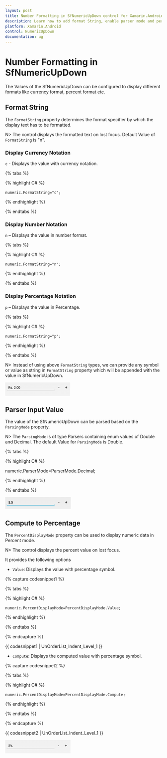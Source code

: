 ```yaml
---
layout: post
title: Number Formatting in SfNumericUpDown control for Xamarin.Android
description: Learn how to add format String, enable parser mode and percent display mode for NumericUpDown control.
platform: Xamarin.Android
control: NumericUpDown
documentation: ug
---
```

# Number Formatting in SfNumericUpDown

The Values of the SfNumericUpDown can be configured to display different formats like currency format, percent format etc. 

## Format String

The `FormatString` property determines the format specifier by which the display text has to be formatted. 

N> The control displays the formatted text on lost focus. Default Value of `FormatString` is "n".

### Display Currency Notation

`c` - Displays the value with currency notation.

{% tabs %}
	
{% highlight C# %}
	
	numeric.FormatString="c";
	 
{% endhighlight %}

{% endtabs %}
	
### Display Number Notation

`n` – Displays the value in number format.

{% tabs %}
	
{% highlight C# %}
	
	numeric.FormatString="n";
	 
{% endhighlight %}

{% endtabs %}

### Display Percentage Notation	

`p` – Displays the value in Percentage.

{% tabs %}
	
{% highlight C# %}

	numeric.FormatString="p";
	 
{% endhighlight %}

{% endtabs %}
	
N> Instead of using above `FormatString` types, we can provide any symbol or value as string in `FormatString` property which will be appended with the value in SfNumericUpDown.

![Xamarin.Android_SfNumericUpDown_Percentage_Notation](images/format.png)

## Parser Input Value

The value of the SfNumericUpDown can be parsed based on the `ParsingMode` property. 

N> The `ParsingMode` is of type Parsers containing enum values of Double and Decimal. The default Value for `ParsingMode` is Double.

{% tabs %}

{% highlight C# %}

numeric.ParserMode=ParserMode.Decimal;
	  
{% endhighlight %}

{% endtabs %}

![Xamarin.Android_SfNumericUpDown_Parser_Input_Value](images/ParserMode.png)

## Compute to Percentage

The `PercentDisplayMode` property can be used to display numeric data in Percent mode. 

N> The control displays the percent value on lost focus. 

It provides the following options

* `Value`: Displays the value with percentage symbol.

{% capture codesnippet1 %}

{% tabs %}

{% highlight C# %}

	numeric.PercentDisplayMode=PercentDisplayMode.Value;

{% endhighlight %}

{% endtabs %}

{% endcapture %}

{{ codesnippet1 | UnOrderList_Indent_Level_1 }} 

* `Compute`: Displays the computed value with percentage symbol.

{% capture codesnippet2 %}

{% tabs %}

{% highlight C# %}

	numeric.PercentDisplayMode=PercentDisplayMode.Compute;

{% endhighlight %}

{% endtabs %}

{% endcapture %}

{{ codesnippet2 | UnOrderList_Indent_Level_1 }} 

![Xamarin.Android_SfNumericUpDown_Compute_to_Percentage](images/percent.png)